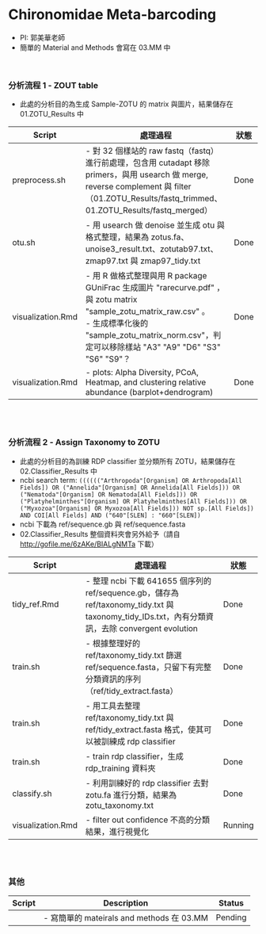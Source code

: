 # Chironomidae Meta-barcoding
- PI: 郭美華老師
- 簡單的 Material and Methods 會寫在 03.MM 中

<br>


### 分析流程 1 - ZOUT table

- 此處的分析目的為生成 Sample-ZOTU 的 matrix 與圖片，結果儲存在 01.ZOTU_Results 中

| Script      | 處理過程                      | 狀態 |
|------------|----------------------------------|-----|
| preprocess.sh | - 對 32 個樣站的 raw fastq（fastq）進行前處理，包含用 cutadapt 移除 primers，與用 usearch 做 merge, reverse complement 與 filter （01.ZOTU_Results/fastq_trimmed、01.ZOTU_Results/fastq_merged）   |  Done  |
| otu.sh | - 用 usearch 做 denoise 並生成 otu 與格式整理，結果為 zotus.fa、unoise3_result.txt、zotutab97.txt、zmap97.txt 與 zmap97_tidy.txt | Done |
| visualization.Rmd | - 用 R 做格式整理與用 R package GUniFrac 生成圖片 "rarecurve.pdf" ，與 zotu matrix "sample_zotu_matrix_raw.csv" 。 <br> - 生成標準化後的 "sample_zotu_matrix_norm.csv"，判定可以移除樣站 "A3" "A9" "D6" "S3" "S6" "S9"？ | Done |
| visualization.Rmd | - plots: Alpha Diversity, PCoA, Heatmap, and clustering relative abundance (barplot+dendrogram)  | Done  |

<br>
<br>

### 分析流程 2 - Assign Taxonomy to ZOTU

- 此處的分析目的為訓練 RDP classifier 並分類所有 ZOTU，結果儲存在 02.Classifier_Results 中
- ncbi search term: `(((((("Arthropoda"[Organism] OR Arthropoda[All Fields]) OR ("Annelida"[Organism] OR Annelida[All Fields])) OR ("Nematoda"[Organism] OR Nematoda[All Fields])) OR ("Platyhelminthes"[Organism] OR Platyhelminthes[All Fields])) OR ("Myxozoa"[Organism] OR Myxozoa[All Fields])) NOT sp.[All Fields]) AND COI[All Fields] AND ("640"[SLEN] : "660"[SLEN])`
- ncbi 下載為 ref/sequence.gb 與 ref/sequence.fasta
- 02.Classifier_Results 整個資料夾會另外給予（請自 http://gofile.me/6zAKe/BIALgNMTa 下載）

| Script      | 處理過程                      | 狀態 |
|------------|----------------------------------|-----|
| tidy_ref.Rmd | - 整理 ncbi 下載 641655 個序列的 ref/sequence.gb，儲存為 ref/taxonomy_tidy.txt 與 taxonomy_tidy_IDs.txt，內有分類資訊，去除 convergent evolution |  Done  |
| train.sh  | - 根據整理好的 ref/taxonomy_tidy.txt 篩選 ref/sequence.fasta，只留下有完整分類資訊的序列 （ref/tidy_extract.fasta） |  Done  |
| train.sh  | - 用工具去整理 ref/taxonomy_tidy.txt 與 ref/tidy_extract.fasta 格式，使其可以被訓練成 rdp classifier |  Done  |
| train.sh  | - train rdp classifier，生成 rdp_training 資料夾 |  Done  |
| classify.sh  | - 利用訓練好的 rdp classifier 去對 zotu.fa 進行分類，結果為 zotu_taxonomy.txt  |  Done  |
| visualization.Rmd  | - filter out confidence 不高的分類結果，進行視覺化  |  Running  |

<br>
<br>


### 其他

| Script      | Description                      | Status |
|------------|----------------------------------|---------|
|  | - 寫簡單的 mateirals and methods 在 03.MM | Pending |

